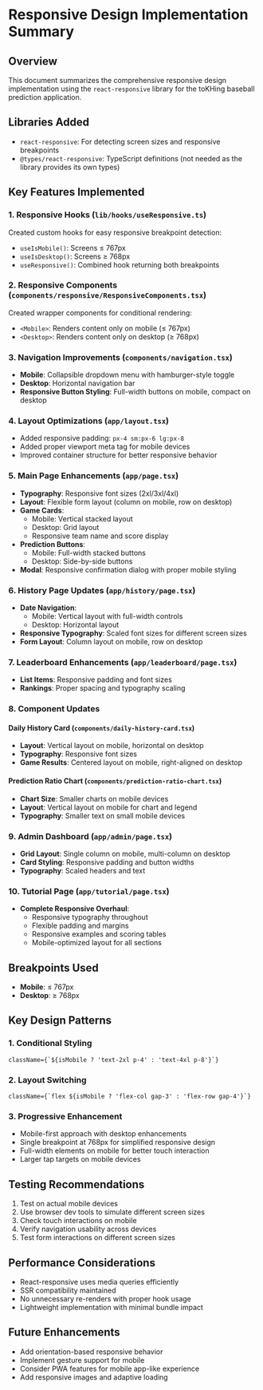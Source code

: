 # Responsive Design Implementation Summary

## Overview

This document summarizes the comprehensive responsive design implementation using the `react-responsive` library for the toKHing baseball prediction application.

## Libraries Added

- `react-responsive`: For detecting screen sizes and responsive breakpoints
- `@types/react-responsive`: TypeScript definitions (not needed as the library provides its own types)

## Key Features Implemented

### 1. Responsive Hooks (`lib/hooks/useResponsive.ts`)

Created custom hooks for easy responsive breakpoint detection:

- `useIsMobile()`: Screens ≤ 767px
- `useIsDesktop()`: Screens ≥ 768px
- `useResponsive()`: Combined hook returning both breakpoints

### 2. Responsive Components (`components/responsive/ResponsiveComponents.tsx`)

Created wrapper components for conditional rendering:

- `<Mobile>`: Renders content only on mobile (≤ 767px)
- `<Desktop>`: Renders content only on desktop (≥ 768px)

### 3. Navigation Improvements (`components/navigation.tsx`)

- **Mobile**: Collapsible dropdown menu with hamburger-style toggle
- **Desktop**: Horizontal navigation bar
- **Responsive Button Styling**: Full-width buttons on mobile, compact on desktop

### 4. Layout Optimizations (`app/layout.tsx`)

- Added responsive padding: `px-4 sm:px-6 lg:px-8`
- Added proper viewport meta tag for mobile devices
- Improved container structure for better responsive behavior

### 5. Main Page Enhancements (`app/page.tsx`)

- **Typography**: Responsive font sizes (2xl/3xl/4xl)
- **Layout**: Flexible form layout (column on mobile, row on desktop)
- **Game Cards**:
  - Mobile: Vertical stacked layout
  - Desktop: Grid layout
  - Responsive team name and score display
- **Prediction Buttons**:
  - Mobile: Full-width stacked buttons
  - Desktop: Side-by-side buttons
- **Modal**: Responsive confirmation dialog with proper mobile styling

### 6. History Page Updates (`app/history/page.tsx`)

- **Date Navigation**:
  - Mobile: Vertical layout with full-width controls
  - Desktop: Horizontal layout
- **Responsive Typography**: Scaled font sizes for different screen sizes
- **Form Layout**: Column layout on mobile, row on desktop

### 7. Leaderboard Enhancements (`app/leaderboard/page.tsx`)

- **List Items**: Responsive padding and font sizes
- **Rankings**: Proper spacing and typography scaling

### 8. Component Updates

#### Daily History Card (`components/daily-history-card.tsx`)

- **Layout**: Vertical layout on mobile, horizontal on desktop
- **Typography**: Responsive font sizes
- **Game Results**: Centered layout on mobile, right-aligned on desktop

#### Prediction Ratio Chart (`components/prediction-ratio-chart.tsx`)

- **Chart Size**: Smaller charts on mobile devices
- **Layout**: Vertical layout on mobile for chart and legend
- **Typography**: Smaller text on small mobile devices

### 9. Admin Dashboard (`app/admin/page.tsx`)

- **Grid Layout**: Single column on mobile, multi-column on desktop
- **Card Styling**: Responsive padding and button widths
- **Typography**: Scaled headers and text

### 10. Tutorial Page (`app/tutorial/page.tsx`)

- **Complete Responsive Overhaul**:
  - Responsive typography throughout
  - Flexible padding and margins
  - Responsive examples and scoring tables
  - Mobile-optimized layout for all sections

## Breakpoints Used

- **Mobile**: ≤ 767px
- **Desktop**: ≥ 768px

## Key Design Patterns

### 1. Conditional Styling

```tsx
className={`${isMobile ? 'text-2xl p-4' : 'text-4xl p-8'}`}
```

### 2. Layout Switching

```tsx
className={`flex ${isMobile ? 'flex-col gap-3' : 'flex-row gap-4'}`}
```

### 3. Progressive Enhancement

- Mobile-first approach with desktop enhancements
- Single breakpoint at 768px for simplified responsive design
- Full-width elements on mobile for better touch interaction
- Larger tap targets on mobile devices

## Testing Recommendations

1. Test on actual mobile devices
2. Use browser dev tools to simulate different screen sizes
3. Check touch interactions on mobile
4. Verify navigation usability across devices
5. Test form interactions on different screen sizes

## Performance Considerations

- React-responsive uses media queries efficiently
- SSR compatibility maintained
- No unnecessary re-renders with proper hook usage
- Lightweight implementation with minimal bundle impact

## Future Enhancements

- Add orientation-based responsive behavior
- Implement gesture support for mobile
- Consider PWA features for mobile app-like experience
- Add responsive images and adaptive loading
